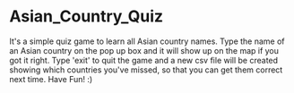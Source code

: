 # Asian_Country_Quiz
It's a simple quiz game to learn all Asian country names. 
Type the name of an Asian country on the pop up box and it will show up on the map if you got it right. 
Type 'exit' to quit the game and a new csv file will be created showing which countries you've missed,
so that you can get them correct next time. Have Fun! :)
